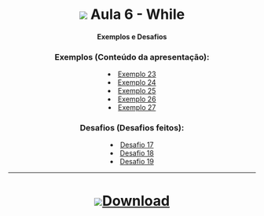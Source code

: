 <h1 align="center">
    <img src="https://img.icons8.com/ios-filled/32/343a40/javascript.png"> Aula 6 - While 
</h1>

<div align="center">

#### Exemplos e Desafios


### Exemplos (Conteúdo da apresentação):
<div>
    <li><a href="#">Exemplo 23</a></li>
    <li><a href="#">Exemplo 24</a></li>
    <li><a href="#">Exemplo 25</a></li>
    <li><a href="#">Exemplo 26</a></li>
    <li><a href="#">Exemplo 27</a></li>
</div>


### Desafios (Desafios feitos):
<div>
    <li><a href="#">Desafio 17</a></li>
    <li><a href="#">Desafio 18</a></li>
    <li><a href="#">Desafio 19</a></li>
</div>


<div>

<hr>

<h1 align="center">
    <a href="https://github.com/RenanSN/Aulas-de-JavaScript/releases/download/Aula-6/6.-.While.rar"><img src="https://img.icons8.com/wired/34/000000/downloads-folder.png">Download</a>  
</h1>
